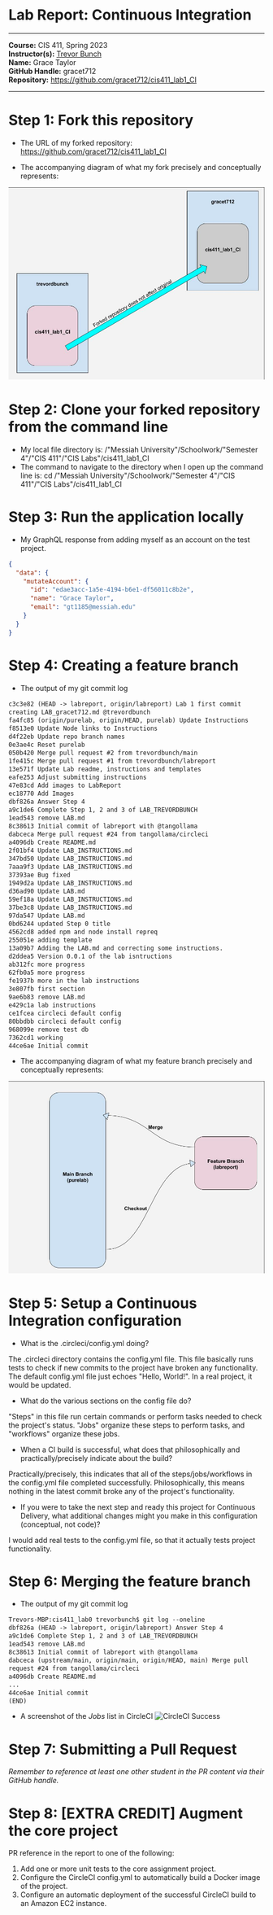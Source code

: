 # Lab Report: Continuous Integration
___
**Course:** CIS 411, Spring 2023  
**Instructor(s):** [Trevor Bunch](https://github.com/trevordbunch)  
**Name:** Grace Taylor  
**GitHub Handle:** gracet712  
**Repository:** https://github.com/gracet712/cis411_lab1_CI 
___

# Step 1: Fork this repository
- The URL of my forked repository: https://github.com/gracet712/cis411_lab1_CI

- The accompanying diagram of what my fork precisely and conceptually represents:

![Diagram of Forked Repository](/assets/fork_diagram.jpg)

# Step 2: Clone your forked repository from the command line  
- My local file directory is: /"Messiah University"/Schoolwork/"Semester 4"/"CIS 411"/"CIS Labs"/cis411_lab1_CI
- The command to navigate to the directory when I open up the command line is: cd /"Messiah University"/Schoolwork/"Semester 4"/"CIS 411"/"CIS Labs"/cis411_lab1_CI

# Step 3: Run the application locally
- My GraphQL response from adding myself as an account on the test project.
``` json
{
  "data": {
    "mutateAccount": {
      "id": "edae3acc-1a5e-4194-b6e1-df56011c8b2e",
      "name": "Grace Taylor",
      "email": "gt1185@messiah.edu"
    }
  }
}
```

# Step 4: Creating a feature branch
- The output of my git commit log
```
c3c3e82 (HEAD -> labreport, origin/labreport) Lab 1 first commit creating LAB_gracet712.md @trevordbunch
fa4fc85 (origin/purelab, origin/HEAD, purelab) Update Instructions
f8513e0 Update Node links to Instructions
d4f22eb Update repo branch names
0e3ae4c Reset purelab
050b420 Merge pull request #2 from trevordbunch/main
1fe415c Merge pull request #1 from trevordbunch/labreport
13e571f Update Lab readme, instructions and templates
eafe253 Adjust submitting instructions
47e83cd Add images to LabReport
ec18770 Add Images
dbf826a Answer Step 4
a9c1de6 Complete Step 1, 2 and 3 of LAB_TREVORDBUNCH
1ead543 remove LAB.md
8c38613 Initial commit of labreport with @tangollama
dabceca Merge pull request #24 from tangollama/circleci
a4096db Create README.md
2f01bf4 Update LAB_INSTRUCTIONS.md
347bd50 Update LAB_INSTRUCTIONS.md
7aaa9f3 Update LAB_INSTRUCTIONS.md
37393ae Bug fixed
1949d2a Update LAB_INSTRUCTIONS.md
d36ad90 Update LAB.md
59ef18a Update LAB_INSTRUCTIONS.md
37be3c8 Update LAB_INSTRUCTIONS.md
97da547 Update LAB.md
0bd6244 updated Step 0 title
4562cd8 added npm and node install repreq
255051e adding template
13a09b7 Adding the LAB.md and correcting some instructions.
d2ddea5 Version 0.0.1 of the lab isntructions
ab312fc more progress
62fb0a5 more progress
fe1937b more in the lab instructions
3e807fb first section
9ae6b83 remove LAB.md
e429c1a lab instructions
ce1fcea circleci default config
80bbdbb circleci default config
968099e remove test db
7362cd1 working
44ce6ae Initial commit
```

- The accompanying diagram of what my feature branch precisely and conceptually represents:

![Main vs. Feature Branch](/assets/main_vs_feature_branch.jpg)

# Step 5: Setup a Continuous Integration configuration
- What is the .circleci/config.yml doing?  

The .circleci directory contains the config.yml file. This file basically runs tests to check if new commits to the project have broken any functionality. The default config.yml file just echoes "Hello, World!". In a real project, it would be updated.

- What do the various sections on the config file do? 

"Steps" in this file run certain commands or perform tasks needed to check the project's status. "Jobs" organize these steps to perform tasks, and "workflows" organize these jobs.
   

- When a CI build is successful, what does that philosophically and practically/precisely indicate about the build?

Practically/precisely, this indicates that all of the steps/jobs/workflows in the config.yml file completed successfully. Philosophically, this means nothing in the latest commit broke any of the project's functionality.
   

- If you were to take the next step and ready this project for Continuous Delivery, what additional changes might you make in this configuration (conceptual, not code)?  

I would add real tests to the config.yml file, so that it actually tests project functionality.
   

# Step 6: Merging the feature branch
* The output of my git commit log
```
Trevors-MBP:cis411_lab0 trevorbunch$ git log --oneline
dbf826a (HEAD -> labreport, origin/labreport) Answer Step 4
a9c1de6 Complete Step 1, 2 and 3 of LAB_TREVORDBUNCH
1ead543 remove LAB.md
8c38613 Initial commit of labreport with @tangollama
dabceca (upstream/main, origin/main, origin/HEAD, main) Merge pull request #24 from tangollama/circleci
a4096db Create README.md
...
44ce6ae Initial commit
(END)
```

* A screenshot of the _Jobs_ list in CircleCI
![CircleCI Success](../assets/circleci_success.png)

# Step 7: Submitting a Pull Request
_Remember to reference at least one other student in the PR content via their GitHub handle._



# Step 8: [EXTRA CREDIT] Augment the core project
PR reference in the report to one of the following:
1. Add one or more unit tests to the core assignment project. 
2. Configure the CircleCI config.yml to automatically build a Docker image of the project.
3. Configure an automatic deployment of the successful CircleCI build to an Amazon EC2 instance.

